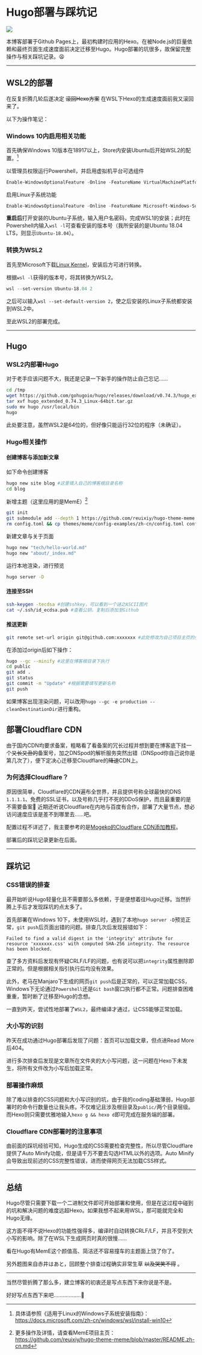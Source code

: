 # Hugo部署与踩坑记


![](0001.jpg)

本博客部署于Github Pages上，最初构建时应用的Hexo。在被Node.js的巨量依赖和最终页面生成速度面前决定迁移至Hugo。Hugo部署的坑很多，故保留完整操作与相关踩坑记录。😫

***

## WSL2的部署

在反复折腾几轮后遂决定 ~~滚回Hexo方案~~ 在WSL下Hexo的生成速度面前我又滚回来了。

以下为操作笔记：

### Windows 10内启用相关功能

首先确保Windows 10版本在18917以上，Store内安装Ubuntu后开始WSL2的配置。[^1]

以管理员权限运行Powershell，并启用虚拟机平台可选组件
```Powershell
Enable-WindowsOptionalFeature -Online -FeatureName VirtualMachinePlatform
```

启用Linux子系统功能
```Powershell
Enable-WindowsOptionalFeature -Online -FeatureName Microsoft-Windows-Subsystem-Linux
```

**重启后**打开安装的Ubuntu子系统，输入用户名密码，完成WSL1的安装；此时在Powershell内输入`wsl -l`可查看安装的版本号（我所安装的是Ubuntu 18.04 LTS，则显示`Ubuntu-18.04`）。

### 转换为WSL2

首先至Microsoft下载[Linux Kernel](https://docs.microsoft.com/zh-cn/windows/wsl/wsl2-kernel)，安装后方可进行转换。

根据`wsl -l`获得的版本号，将其转换为WSL2。
```Powershell
wsl --set-version Ubuntu-18.04 2
```

之后可以输入`wsl --set-default-version 2`，使之后安装的Linux子系统都安装到WSL2中。

至此WSL2的部署完成。

***

## Hugo

### WSL2内部署Hugo

对于老手应该问题不大，我还是记录一下新手的操作防止自己忘记……

```sh
cd /tmp
wget https://github.com/gohugoio/hugo/releases/download/v0.74.3/hugo_extended_0.74.3_Linux-64bit.tar.gz
tar xvf hugo_extended_0.74.3_Linux-64bit.tar.gz
sudo mv hugo /usr/local/bin
hugo
```

此处要注意，虽然WSL2是64位的，但好像只能运行32位的程序（未确证）。

### Hugo相关操作

#### 创建博客与添加新文章

如下命令创建博客
```sh
hugo new site blog #这里填入自己的博客根目录名称
cd blog
```

新增主题（这里应用的是MemE）[^2]
```sh
git init
git submodule add --depth 1 https://github.com/reuixiy/hugo-theme-meme.git themes/meme
rm config.toml && cp themes/meme/config-examples/zh-cn/config.toml config.toml #将config.toml替换为主题用
```

新建文章与关于页面
```sh
hugo new "tech/hello-world.md"
hugo new "about/_index.md"
```

运行本地渲染，进行预览
```sh
hugo server -D
```

#### 连接至SSH

```sh
ssh-keygen -tecdsa #创建sshkey，可以看到一个谜之ASCII图片
cat ~/.ssh/id_ecdsa.pub #查看公钥，复制后添加至Github
```

#### 推送更新

```sh
git remote set-url origin git@github.com:xxxxxxx #此处修改为自己项目主页的ssh地址
```

在添加过origin后如下操作：

```sh
hugo --gc --minify #这里在博客根目录下执行
cd public
git add .
git status
git commit -m "Update" #根据需要填写更新名称
git push
```

如果博客出现渲染问题，可以改用`hugo --gc -e production --cleanDestinationDir`进行重构。

## 部署Cloudflare CDN

由于国内CDN均要求备案，粗略看了看备案的冗长过程并想到要在博客底下挂一个~~又长又丑的~~备案号，加之DNSpod的解析服务突然出错（DNSpod你自己说你是第几次了），便下定决心迁移至Cloudflare的~~降速~~CDN上。

### 为何选择Cloudflare？

原因很简单，Cloudflare的CDN遍布全世界，并且提供号称全球最快的DNS `1.1.1.1`、免费的SSL证书，以及号称几乎打不死的DDoS保护，而且最重要的是不需要备案🤣 近期还听说Cloudflare在内地与百度有合作，部署了大量节点，想必访问速度应该是差不到哪里去……吧。

配置过程不详述了，我主要参考的是[Mogeko的Cloudflare CDN添加教程](https://mogeko.me/2019/056/)。

部署后的踩坑记录更新在后面。

***

## 踩坑记

### CSS错误的排查

最开始听说Hugo轻量化且不需要那么多依赖，于是便想着往Hugo迁移。当然折腾上手后才发现踩坑的点太多了。

首先部署在Windows 10下，未使用WSL时，遇到了本地`hugo server -D`预览正常，`git push`后页面出错的问题。排查几次后发现报错如下：
```
Failed to find a valid digest in the 'integrity' attribute for resource 'xxxxxxx.css' with computed SHA-256 integrity. The resource has been blocked.
```

查了多方资料后发现有怀疑CRLF/LF的问题，也有说可以把`integrity`属性删除即正常的。但是根据相关指引执行后均没有效果。

此外，老马在Manjaro下生成的网页`git push`后是正常的，可以正常加载CSS，Windows下无论通过`Powershell`还是`Git bash`窗口执行都不正常。问题排查困难重重，暂时断了迁移至Hugo的念想。

一直到昨天，尝试性地部署了`WSL2`，最终编译才通过，让CSS能够正常加载。

### 大小写的识别

昨天在成功通过Hugo部署后发现了问题：首页可以加载文章，但点进Read More后404。

进行多次排查后发现是文章所在文件夹的大小写问题，这一问题在Hexo下未发生，将所有文件改为小写后加载正常。

### 部署操作麻烦

除了难以排查的CSS问题和大小写识别的坑，由于我的coding基础薄弱，Hugo部署时的命令行数量也让我头疼。不仅难记且涉及根目录及`public/`两个目录层级。而Hexo则只需要优雅地输入`hexo g && hexo d`即可完成在服务端的部署。

### Cloudflare CDN部署时的注意事项

由前面的踩坑经验可知，Hugo生成的CSS需要检查完整性，所以尽管Cloudflare提供了Auto Minify功能，但是请千万不要去勾选HTML以外的选项。Auto Minify会导致出现前述的CSS完整性错误，进而使得网页无法加载CSS样式。

***

## 总结

Hugo尽管只需要下载一个二进制文件即可开始部署和使用，但是在这过程中碰到的坑和解决问题的难度远超Hexo。如果我想不起来用WSL，那可能就完全和Hugo无缘。

这方面不得不说Hexo的功能性强得多，编译时自动转换CRLF/LF，并且不受到大小写的影响。除了在WSL下生成网页时真的很慢……

看在Hugo有MemE这个颜值高、简洁还不容易撞车的主题面上饶了你了。

另外题图来自赤井はあと，回顾整个排查过程确实非常生草 ~~以及哭笑不得~~ 。

***

当然尽管折腾了那么多，建立博客的初衷还是写点东西下来你说是不是。

好好写点东西下来吧………………🤯

[^1]: 具体请参照《适用于Linux的Windows子系统安装指南》：https://docs.microsoft.com/zh-cn/windows/wsl/install-win10
[^2]: 更多操作及详情，请查看MemE项目主页：https://github.com/reuixiy/hugo-theme-meme/blob/master/README.zh-cn.md

